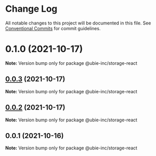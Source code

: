 # Change Log

All notable changes to this project will be documented in this file.
See [Conventional Commits](https://conventionalcommits.org) for commit guidelines.

# 0.1.0 (2021-10-17)

**Note:** Version bump only for package @ubie-inc/storage-react





## [0.0.3](https://github.com/capacitor-community/react-hooks/compare/@ubie-inc/storage-react@0.0.2...@ubie-inc/storage-react@0.0.3) (2021-10-17)

**Note:** Version bump only for package @ubie-inc/storage-react





## [0.0.2](https://github.com/capacitor-community/react-hooks/compare/@ubie-inc/storage-react@0.0.1...@ubie-inc/storage-react@0.0.2) (2021-10-17)

**Note:** Version bump only for package @ubie-inc/storage-react





## 0.0.1 (2021-10-16)

**Note:** Version bump only for package @ubie-inc/storage-react
